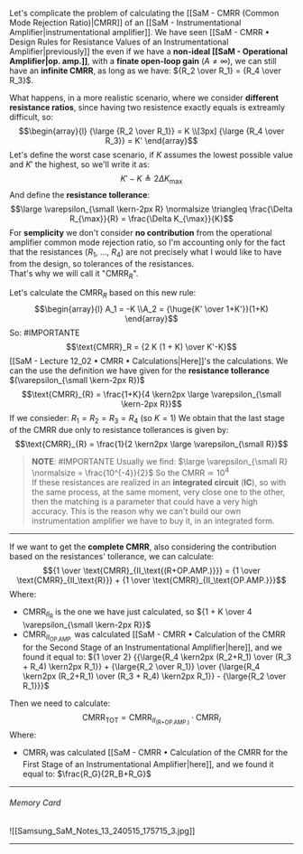 Let's complicate the problem of calculating the [[SaM - CMRR (Common Mode Rejection Ratio)|CMRR]] of an [[SaM - Instrumentational Amplifier|instrumentational amplifier]].
We have seen [[SaM - CMRR • Design Rules for Resistance Values of an Instrumentational Amplifier|previously]] the even if we have a **non-ideal [[SaM - Operational Amplifier|op. amp.]]**, with a **finate open-loop gain** $(A \neq \infty)$, we can still have an **infinite CMRR**, as long as we have: ${R_2 \over R_1} = {R_4 \over R_3}$.

What happens, in a more realistic scenario, where we consider **different resistance ratios**, since having two resistence exactly equals is extreamly difficult, so:$$\begin{array}{l} {\large {R_2 \over R_1}} = K \\[3px] {\large {R_4 \over R_3}} = K' \end{array}$$Let's define the worst case scenario, if $K$ assumes the lowest possible value and $K'$ the highest, so we'll write it as:$$K' - K \triangleq 2\Delta K_{\max}$$And define the **resistance tollerance**:$$\large \varepsilon_{\small \kern-2px R} \normalsize \triangleq \frac{\Delta R_{\max}}{R} = \frac{\Delta K_{\max}}{K}$$
For **semplicity** we don't consider **no contribution** from the operational amplifier common mode rejection ratio, so I'm accounting only for the fact that the resistances ($R_1 ,\ \ldots ,\ R_4$) are not precisely what I would like to have from the design, so tolerances of the resistances.<br>That's why we will call it "$\text{CMRR}_{R}$".

Let's calculate the CMRR$_{R}$ based on this new rule:$$\begin{array}{l} A_1 = -K \\A_2 = {\huge{K' \over 1+K'}}(1+K) \end{array}$$So: #IMPORTANTE $$\text{CMRR}_R = {2 K (1 + K) \over K'-K}$$[[SaM - Lecture 12_02 • CMRR • Calculations|Here]]'s the calculations.
We can the use the definition we have given for the **resistance tollerance** $(\varepsilon_{\small \kern-2px R})$
$$\text{CMRR}_{R} = \frac{1+K}{4 \kern2px \large \varepsilon_{\small \kern-2px R}}$$If we consieder: $R_1 = R_2 = R_3 = R_4$ (so $K = 1$)
We obtain that the last stage of the CMRR due only to resistance tollerances is given by:
$$\text{CMRR}_{R} = \frac{1}{2 \kern2px \large \varepsilon_{\small R}}$$
> **NOTE**: #IMPORTANTE 
> Usually we find: $\large \varepsilon_{\small R} \normalsize  = \frac{10^{-4}}{2}$
> So the $\text{CMRR} \simeq 10^{4}$<br>
> If these resistances are realized in an **integrated circuit** (**IC**), so with the same process, at the same moment, very close one to the other, then the matching is a parameter that could have a very high accuracy.
> This is the reason why we can't build our own instrumentation amplifier we have to buy it, in an integrated form.

---

If we want to get the **complete CMRR**, also considering the contribution based on the resistances' tollerance, we can calculate:$${1 \over \text{CMRR}_{II_\text{(R+OP.AMP.)}}} = {1 \over \text{CMRR}_{II_\text{R}}} + {1 \over \text{CMRR}_{II_\text{OP.AMP.}}}$$Where:
- $\text{CMRR}_{II_\text{R}}$ is the one we have just calculated, so ${1 + K \over 4 \varepsilon_{\small \kern-2px R}}$
- $\text{CMRR}_{II_\text{OP.AMP.}}$ was calculated [[SaM - CMRR • Calculation of the CMRR for the Second Stage of an Instrumentational Amplifier|here]], and we found it equal to: ${1 \over 2} {{\large{R_4 \kern2px (R_2+R_1) \over (R_3 + R_4) \kern2px R_1}} + {\large{R_2 \over R_1}} \over {\large{R_4 \kern2px (R_2+R_1) \over (R_3 + R_4) \kern2px R_1}} - {\large{R_2 \over R_1}}}$

Then we need to calculate:$$\text{CMRR}_{\text{TOT}} = \text{CMRR}_{II_\text{(R+OP.AMP.)}} \cdot \text{CMRR}_{I}$$Where:
- $\text{CMRR}_{I}$ was calculated [[SaM - CMRR • Calculation of the CMRR for the First Stage of an Instrumentational Amplifier|here]], and we found it equal to: $\frac{R_G}{2R_B+R_G}$

---
###### Memory Card
![[Samsung_SaM_Notes_13_240515_175715_3.jpg]]

---